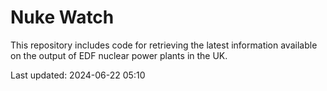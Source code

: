# Nuke Watch

This repository includes code for retrieving the latest information available on the output of EDF nuclear power plants in the UK.

Last updated: 2024-06-22 05:10